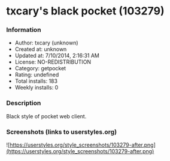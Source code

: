 # txcary's black pocket (103279)

### Information
- Author: txcary (unknown)
- Created at: unknown
- Updated at: 7/10/2014, 2:16:31 AM
- License: NO-REDISTRIBUTION
- Category: getpocket
- Rating: undefined
- Total installs: 183
- Weekly installs: 0


### Description
Black style of pocket web client.


### Screenshots (links to userstyles.org)
![https://userstyles.org/style_screenshots/103279-after.png](https://userstyles.org/style_screenshots/103279-after.png)


